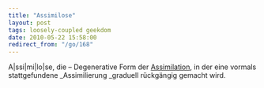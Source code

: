 ```yaml
---
title: "Assimilose"
layout: post
tags: loosely-coupled geekdom
date: 2010-05-22 15:58:00
redirect_from: "/go/168"
---
```


A|ssi|mi|lo|se, die – Degenerative Form der [Assimilation](http://de.wikipedia.org/wiki/Assimilation), in der eine vormals stattgefundene _Assimilierung _graduell rückgängig gemacht wird.